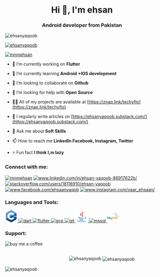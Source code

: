 <h1 align="center">Hi 👋, I'm ehsan</h1>
<h3 align="center">Android developer from Pakistan</h3>

<p align="left"> <img src="https://komarev.com/ghpvc/?username=ehsanyaqoob&label=Profile%20views&color=0e75b6&style=flat" alt="ehsanyaqoob" /> </p>

<p align="left"> <a href="https://github.com/ryo-ma/github-profile-trophy"><img src="https://github-profile-trophy.vercel.app/?username=ehsanyaqoob" alt="ehsanyaqoob" /></a> </p>

<p align="left"> <a href="https://twitter.com/mnmehsan" target="blank"><img src="https://img.shields.io/twitter/follow/mnmehsan?logo=twitter&style=for-the-badge" alt="mnmehsan" /></a> </p>

- 🔭 I’m currently working on **Flutter**

- 🌱 I’m currently learning **Android +IOS development**

- 👯 I’m looking to collaborate on **Github**

- 🤝 I’m looking for help with **Open Source**

- 👨‍💻 All of my projects are available at [https://znap.link/techyflo](https://znap.link/techyflo)

- 📝 I regularly write articles on [https://ehsanyaqoob.substack.com/](https://ehsanyaqoob.substack.com/)

- 💬 Ask me about **Soft Skills**

- 📫 How to reach me **LinkedIn Facebook, Instagram, Twitter**

- ⚡ Fun fact **I think I,m lazy**

<h3 align="left">Connect with me:</h3>
<p align="left">
<a href="https://twitter.com/mnmehsan" target="blank"><img align="center" src="https://raw.githubusercontent.com/rahuldkjain/github-profile-readme-generator/master/src/images/icons/Social/twitter.svg" alt="mnmehsan" height="30" width="40" /></a>
<a href="https://linkedin.com/in/www.linkedin.com/in/ehsan-yaqoob-86917622b/" target="blank"><img align="center" src="https://raw.githubusercontent.com/rahuldkjain/github-profile-readme-generator/master/src/images/icons/Social/linked-in-alt.svg" alt="www.linkedin.com/in/ehsan-yaqoob-86917622b/" height="30" width="40" /></a>
<a href="https://stackoverflow.com/users/stackoverflow.com/users/18118910/ehsan-yaqoob" target="blank"><img align="center" src="https://raw.githubusercontent.com/rahuldkjain/github-profile-readme-generator/master/src/images/icons/Social/stack-overflow.svg" alt="stackoverflow.com/users/18118910/ehsan-yaqoob" height="30" width="40" /></a>
<a href="https://fb.com/www.facebook.com/ehsaanyaqob" target="blank"><img align="center" src="https://raw.githubusercontent.com/rahuldkjain/github-profile-readme-generator/master/src/images/icons/Social/facebook.svg" alt="www.facebook.com/ehsaanyaqob" height="30" width="40" /></a>
<a href="https://instagram.com/www.instagram.com/yaar_ehsaan/" target="blank"><img align="center" src="https://raw.githubusercontent.com/rahuldkjain/github-profile-readme-generator/master/src/images/icons/Social/instagram.svg" alt="www.instagram.com/yaar_ehsaan/" height="30" width="40" /></a>
</p>

<h3 align="left">Languages and Tools:</h3>
<p align="left"> <a href="https://www.w3schools.com/cpp/" target="_blank" rel="noreferrer"> <img src="https://raw.githubusercontent.com/devicons/devicon/master/icons/cplusplus/cplusplus-original.svg" alt="cplusplus" width="40" height="40"/> </a> <a href="https://dart.dev" target="_blank" rel="noreferrer"> <img src="https://www.vectorlogo.zone/logos/dartlang/dartlang-icon.svg" alt="dart" width="40" height="40"/> </a> <a href="https://flutter.dev" target="_blank" rel="noreferrer"> <img src="https://www.vectorlogo.zone/logos/flutterio/flutterio-icon.svg" alt="flutter" width="40" height="40"/> </a> <a href="https://cloud.google.com" target="_blank" rel="noreferrer"> <img src="https://www.vectorlogo.zone/logos/google_cloud/google_cloud-icon.svg" alt="gcp" width="40" height="40"/> </a> <a href="https://git-scm.com/" target="_blank" rel="noreferrer"> <img src="https://www.vectorlogo.zone/logos/git-scm/git-scm-icon.svg" alt="git" width="40" height="40"/> </a> <a href="https://www.java.com" target="_blank" rel="noreferrer"> <img src="https://raw.githubusercontent.com/devicons/devicon/master/icons/java/java-original.svg" alt="java" width="40" height="40"/> </a> <a href="https://www.microsoft.com/en-us/sql-server" target="_blank" rel="noreferrer"> <img src="https://www.svgrepo.com/show/303229/microsoft-sql-server-logo.svg" alt="mssql" width="40" height="40"/> </a> <a href="https://www.mysql.com/" target="_blank" rel="noreferrer"> <img src="https://raw.githubusercontent.com/devicons/devicon/master/icons/mysql/mysql-original-wordmark.svg" alt="mysql" width="40" height="40"/> </a> </p>

<h3 align="left">Support:</h3>
<p><a href="https://www.buymeacoffee.com/buy me a coffee"> <img align="left" src="https://cdn.buymeacoffee.com/buttons/v2/default-yellow.png" height="50" width="210" alt="buy me a coffee" /></a></p><br><br>

<p><img align="left" src="https://github-readme-stats.vercel.app/api/top-langs?username=ehsanyaqoob&show_icons=true&locale=en&layout=compact" alt="ehsanyaqoob" /></p>

<p>&nbsp;<img align="center" src="https://github-readme-stats.vercel.app/api?username=ehsanyaqoob&show_icons=true&locale=en" alt="ehsanyaqoob" /></p>

<p><img align="center" src="https://github-readme-streak-stats.herokuapp.com/?user=ehsanyaqoob&" alt="ehsanyaqoob" /></p>
